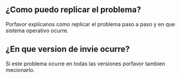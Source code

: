 ## ¿Como puedo replicar el problema?
Porfavor explicanos como replicar el problema paso a paso y en que sistema operativo ocurre.
## ¿En que version de invie ocurre?
Si este problema ocurre en todas las versiones porfavor tambien mecionarlo.
